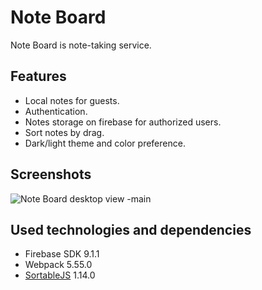 # Note Board

Note Board is note-taking service.

## Features

- Local notes for guests.
- Authentication.
- Notes storage on firebase for authorized users.
- Sort notes by drag.
- Dark/light theme and color preference.

## Screenshots
![Note Board desktop view -main](http://full/path/to/img.jpg?raw=true)

## Used technologies and dependencies

- Firebase SDK 9.1.1
- Webpack 5.55.0
- [SortableJS](https://github.com/SortableJS/Sortable) 1.14.0
